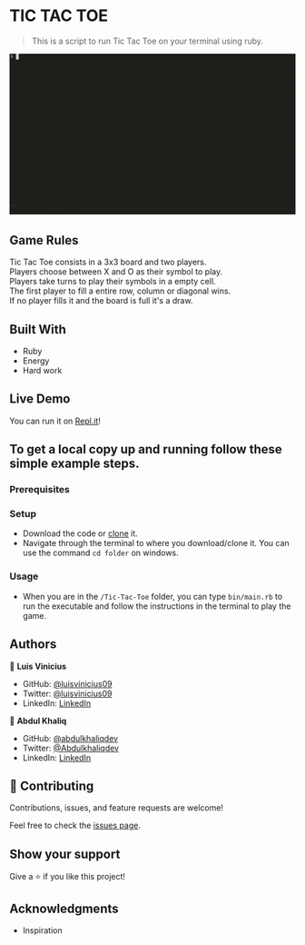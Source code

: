 
# TIC TAC TOE

> This is a script to run Tic Tac Toe on your terminal using ruby.

![GIF](./screenrecord.gif) 

## Game Rules

Tic Tac Toe consists in a 3x3 board and two players.<br>
Players choose between X and O as their symbol to play.<br>
Players take turns to play their symbols in a empty cell.<br>
The first player to fill a entire row, column or diagonal wins.<br>
If no player fills it and the board is full it's a draw.

## Built With

- Ruby
- Energy
- Hard work

## Live Demo

You can run it on [Repl.it](https://repl.it/@AbdulKhaliq1/Tic-Tac-Toe#main.rb)!

## To get a local copy up and running follow these simple example steps.

### Prerequisites



### Setup

- Download the code or [clone](https://docs.github.com/en/free-pro-team@latest/github/creating-cloning-and-archiving-repositories/cloning-a-repository) it.
- Navigate through the terminal to where you download/clone it. You can use the command `cd folder` on windows.

### Usage

- When you are in the `/Tic-Tac-Toe` folder, you can type `bin/main.rb` to run the executable and follow the instructions in the terminal to play the game.

## Authors

👤 **Luis Vinicius**

- GitHub: [@luisvinicius09](https://github.com/luisvinicius09)
- Twitter: [@luisvinicius09](https://twitter.com/luisvinicius09)
- LinkedIn: [LinkedIn](https://linkedin.com/in/luis-vinicius)

👤 **Abdul Khaliq**

- GitHub: [@abdulkhaliqdev](https://github.com/abdulkhaliqdev)
- Twitter: [@Abdulkhaliqdev](https://twitter.com/Abdulkhaliqdev)
- LinkedIn: [LinkedIn](https://www.linkedin.com/in/abdul-khaliq-89452b1a9/)

## 🤝 Contributing

Contributions, issues, and feature requests are welcome!

Feel free to check the [issues page](https://github.com/abdulkhaliqdev/Tic-Tac-Toe/issues).

## Show your support

Give a ⭐️ if you like this project!

## Acknowledgments

- Inspiration
